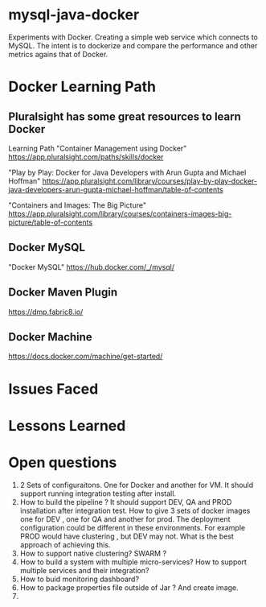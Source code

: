 # mysql-java-docker
Experiments with Docker. Creating a simple web service which connects to MySQL. The intent is to dockerize and compare the performance and other metrics agains that of Docker. 

# Docker Learning Path
## Pluralsight has some great resources to learn Docker 

  Learning Path "Container Management using Docker" https://app.pluralsight.com/paths/skills/docker
  
  "Play by Play: Docker for Java Developers with Arun Gupta and Michael Hoffman" https://app.pluralsight.com/library/courses/play-by-play-docker-java-developers-arun-gupta-michael-hoffman/table-of-contents
  
  "Containers and Images: The Big Picture" https://app.pluralsight.com/library/courses/containers-images-big-picture/table-of-contents
  
## Docker MySQL 
  "Docker MySQL" https://hub.docker.com/_/mysql/
  
## Docker Maven Plugin
  https://dmp.fabric8.io/
  
## Docker Machine
  https://docs.docker.com/machine/get-started/
  
# Issues Faced
# Lessons Learned
# Open questions
1. 2 Sets of configuraitons. One for Docker and another for VM. It should support running integration testing after install. 
2. How to build the pipeline ? It should support DEV, QA and PROD installation after integration test. How to give 3 sets of docker images one for DEV , one for QA and another for prod. The deployment configuration could be different in these environments. For example PROD would have clustering , but DEV may not. What is the best approach of achieving this. 
3. How to support native clustering? SWARM ?
4. How to build a system with multiple micro-services? How to support multiple services and their integration?
5. How to buid monitoring dashboard?
6. How to package properties file outside of Jar ? And create image. 
7. 

